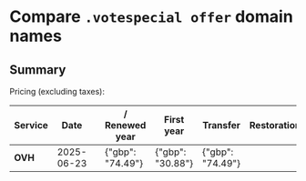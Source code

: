 # Compare `.votespecial offer` domain names

## Summary

Pricing (excluding taxes):

| Service | Date |  | / Renewed year | First year | Transfer | Restoration |
|--|--|--|--|--|--|--|
| **OVH** | 2025-06-23 |  | {"gbp": "74.49"} | {"gbp": "30.88"} | {"gbp": "74.49"} |  |
